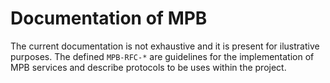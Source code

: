 # Documentation of MPB

The current documentation is not exhaustive and it is present for ilustrative purposes. The defined `MPB-RFC-*` are guidelines for the implementation of MPB services and describe protocols to be uses within the project. 